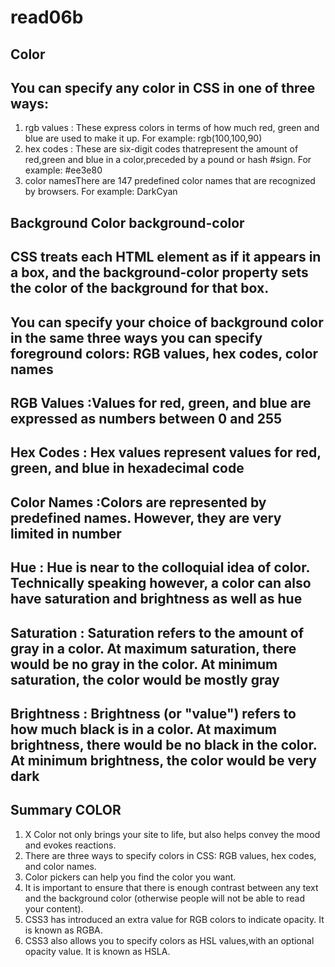 # read06b

## Color 

## You can specify any color in CSS in one of three ways:
1. rgb values : These express colors in terms of how much red, green and blue are used to make it up. For example: rgb(100,100,90)
2. hex codes : These are six-digit codes thatrepresent the amount of red,green and blue in a color,preceded by a pound or hash #sign. For example: #ee3e80
3. color namesThere are 147 predefined color names that are recognized by browsers. For example: DarkCyan

## Background Color background-color
## CSS treats each HTML element as if it appears in a box, and the background-color property sets the color of the background for that box.
## You can specify your choice of background color in the same three ways you can specify  foreground colors: RGB values, hex codes, color names

## RGB Values :Values for red, green, and blue are expressed as numbers between 0 and 255 
## Hex Codes : Hex values represent values for red, green, and blue in hexadecimal code
## Color Names :Colors are represented by predefined names. However, they are very limited in number

## Hue : Hue is near to the colloquial idea of color. Technically speaking however, a color can also have saturation and brightness as well as hue
## Saturation : Saturation refers to the amount of gray in a color. At maximum saturation, there would be no gray in the color. At minimum saturation, the color would be mostly gray
## Brightness : Brightness (or "value") refers to how much black is in a color. At maximum brightness, there would be no black in the color. At minimum brightness, the color would be very dark

## Summary COLOR
1. X Color not only brings your site to life, but also helps convey the mood and evokes reactions.
2. There are three ways to specify colors in CSS: RGB values, hex codes, and color names.
3. Color pickers can help you find the color you want.
4. It is important to ensure that there is enough contrast between any text and the background color (otherwise people will not be able to read your content).
5. CSS3 has introduced an extra value for RGB colors to indicate opacity. It is known as RGBA.
6. CSS3 also allows you to specify colors as HSL values,with an optional opacity value. It is known as HSLA.